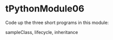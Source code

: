# tPythonModule06

Code up the three short programs in this module:

sampleClass, lifecycle, inheritance
